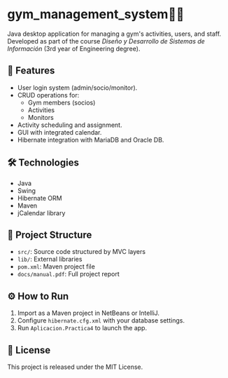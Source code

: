 # gym_management_system🏋️‍♂️

Java desktop application for managing a gym's activities, users, and staff. Developed as part of the course *Diseño y Desarrollo de Sistemas de Información* (3rd year of Engineering degree).

## 🚀 Features

- User login system (admin/socio/monitor).
- CRUD operations for:
  - Gym members (socios)
  - Activities
  - Monitors
- Activity scheduling and assignment.
- GUI with integrated calendar.
- Hibernate integration with MariaDB and Oracle DB.

## 🛠️ Technologies

- Java
- Swing
- Hibernate ORM
- Maven
- jCalendar library

## 📂 Project Structure

- `src/`: Source code structured by MVC layers
- `lib/`: External libraries
- `pom.xml`: Maven project file
- `docs/manual.pdf`: Full project report

## ⚙️ How to Run

1. Import as a Maven project in NetBeans or IntelliJ.
2. Configure `hibernate.cfg.xml` with your database settings.
3. Run `Aplicacion.Practica4` to launch the app.

## 📝 License

This project is released under the MIT License.
